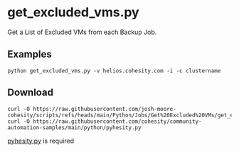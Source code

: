 
# **get_excluded_vms.py**

   Get a List of Excluded VMs from each Backup Job.

## **Examples**

    python get_excluded_vms.py -v helios.cohesity.com -i -c clustername
    
## **Download**

    curl -O https://raw.githubusercontent.com/josh-moore-cohesity/scripts/refs/heads/main/Python/Jobs/Get%20Excluded%20VMs/get_excluded_vms.py
    curl -O https://raw.githubusercontent.com/cohesity/community-automation-samples/main/python/pyhesity.py

[pyhesity.py](https://github.com/bseltz-cohesity/scripts/tree/master/python/pyhesity) is required 
    
